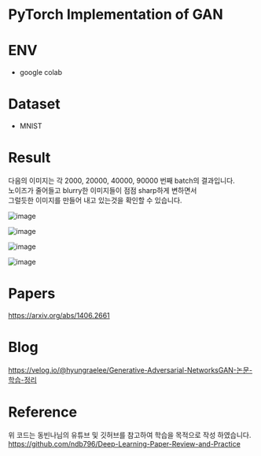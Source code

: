 # PyTorch Implementation of GAN

# ENV
- google colab

# Dataset
- MNIST

# Result
다음의 이미지는 각 2000, 20000, 40000, 90000 번째 batch의 결과입니다.  
노이즈가 줄어들고 blurry한 이미지들이 점점 sharp하게 변하면서  
그럴듯한 이미지를 만들어 내고 있는것을 확인할 수 있습니다.

![image](https://user-images.githubusercontent.com/70879607/176594819-c024c402-b536-47c8-a945-93c618925aab.png)

![image](https://user-images.githubusercontent.com/70879607/176594912-212bf5aa-b0b8-40f3-8280-df6d25b01eca.png)

![image](https://user-images.githubusercontent.com/70879607/176594925-a934daf8-140c-4e23-9ed4-8d517b357139.png)

![image](https://user-images.githubusercontent.com/70879607/176594939-5f504e41-f7db-470a-ae9e-eaa86656b917.png)

# Papers
https://arxiv.org/abs/1406.2661

# Blog
https://velog.io/@hyungraelee/Generative-Adversarial-NetworksGAN-논문-학습-정리

# Reference
위 코드는 동빈나님의 유튜브 및 깃허브를 참고하여 학습을 목적으로 작성 하였습니다.  
https://github.com/ndb796/Deep-Learning-Paper-Review-and-Practice
